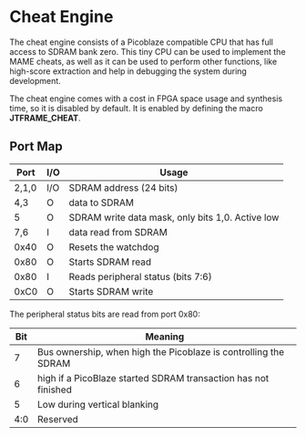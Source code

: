 # Cheat Engine

The cheat engine consists of a Picoblaze compatible CPU that has full access
to SDRAM bank zero. This tiny CPU can be used to implement the MAME cheats,
as well as it can be used to perform other functions, like high-score
extraction and help in debugging the system during development.

The cheat engine comes with a cost in FPGA space usage and synthesis time, so
it is disabled by default. It is enabled by defining the macro **JTFRAME_CHEAT**.

## Port Map

Port   | I/O    |  Usage
-------|--------|-------------------------
2,1,0  | I/O    | SDRAM address (24 bits)
4,3    | O      | data to SDRAM
5      | O      | SDRAM write data mask, only bits 1,0. Active low
7,6    | I      | data read from SDRAM
0x40   | O      | Resets the watchdog
0x80   | O      | Starts SDRAM read
0x80   | I      | Reads peripheral status (bits 7:6)
0xC0   | O      | Starts SDRAM write

The peripheral status bits are read from port 0x80:

Bit   |  Meaning
------|--------------
7     | Bus ownership, when high the Picoblaze is controlling the SDRAM
6     | high if a PicoBlaze started SDRAM transaction has not finished
5     | Low during vertical blanking
4:0   | Reserved
